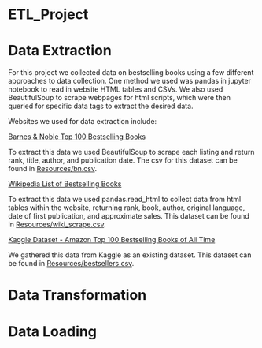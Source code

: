 # ETL_Project

# Data Extraction
For this project we collected data on bestselling books using a few different approaches to data collection. One method we used was pandas in jupyter notebook to read in website HTML tables and CSVs. We also used BeautifulSoup to scrape webpages for html scripts, which were then queried for specific data tags to extract the desired data.

Websites we used for data extraction include:

[Barnes & Noble Top 100 Bestselling Books](https://www.barnesandnoble.com/b/books/_/N-1fZ29Z8q8?Nrpp=20&page=) 

  To extract this data we used BeautifulSoup to scrape each listing and return rank, title, author, and publication date. The csv for this dataset can be found in [Resources/bn.csv](Resources/bn.csv).
    
[Wikipedia List of Bestselling Books](https://en.wikipedia.org/wiki/List_of_best-selling_books)

  To extract this data we used pandas.read_html to collect data from html tables within the website, returning rank, book, author, original language, date of first publication, and approximate sales. This dataset can be found in [Resources/wiki_scrape.csv](Resources/wiki_scrape).
    
[Kaggle Dataset - Amazon Top 100 Bestselling Books of All Time](https://www.kaggle.com/ricardomendozavillar/amazon-top-100-bestselling-books-1995-2020)

  We gathered this data from Kaggle as an existing dataset. This dataset can be found in [Resources/bestsellers.csv](Resources/bestsellers.csv).

# Data Transformation



# Data Loading

